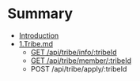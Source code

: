 # Summary

* [Introduction](README.md)
* [1.Tribe.md](1chapter1md.md)
   * [GET /api/tribe/info/:tribeId](asd.md)
   * [GET /api/tribe/member/:tribeId](get_apitribemembertribeid.md)
   * POST /api/tribe/apply/:tribeId

